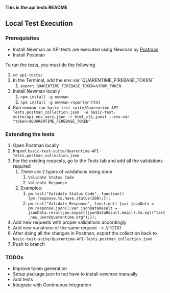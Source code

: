 **This is the api tests README**

## Local Test Execution

### Prerequisites
* Install Newman as API tests are executed using Newman by [Postman](https://github.com/postmanlabs/newman)
* Install Postman

To run the tests, you must do the following

1. `cd api-tests/`
1. In the Terminal, add the env var `QUARENTIME_FIREBASE_TOKEN``
    1. `export QUARENTIME_FIREBASE_TOKEN=%YOUR_TOKEN`
1. Install Newman locally
    1. `npm install -g newman`
    1. `npm install -g newman-reporter-html`
1. Run `newman run basic-test-suite/Quarentime-API-Tests.postman_collection.json  -e basic-test-suite/api_env_vars.json -r html,cli,junit --env-var "token=$QUARENTIME_FIREBASE_TOKEN"`

### Extending the tests
1. Open Postman locally
1. Import `basic-test-suite/Quarentime-API-Tests.postman_collection.json`
1. For the existing requests, go to the Tests tab and add all the validations required
    1. There are 2 types of validations being done
        1. `Validate Status Code`
        1. `Validate Response`
    1. Examples:
        1. `pm.test("Validate Status Code", function() {pm.response.to.have.status(200);});`
        1. `pm.test("Validate Response", function() {var jsonData = pm.response.json();var jsonDataResult = jsonData.result;pm.expect(jsonDataResult.email).to.eql("test_new_user@quarentime.org");});`
1. Add new requests with proper validations accordingly
1. Add new variations of the same request --> //TODO
1. After doing all the changes in Postman, export the collection back to `basic-test-suite/Quarentime-API-Tests.postman_collection.json`
1. Push to branch


### TODOs
* Improve token generation
* Setup package.json to not have to install newman manually
* Add tests
* Integrate with Continuous Integration

